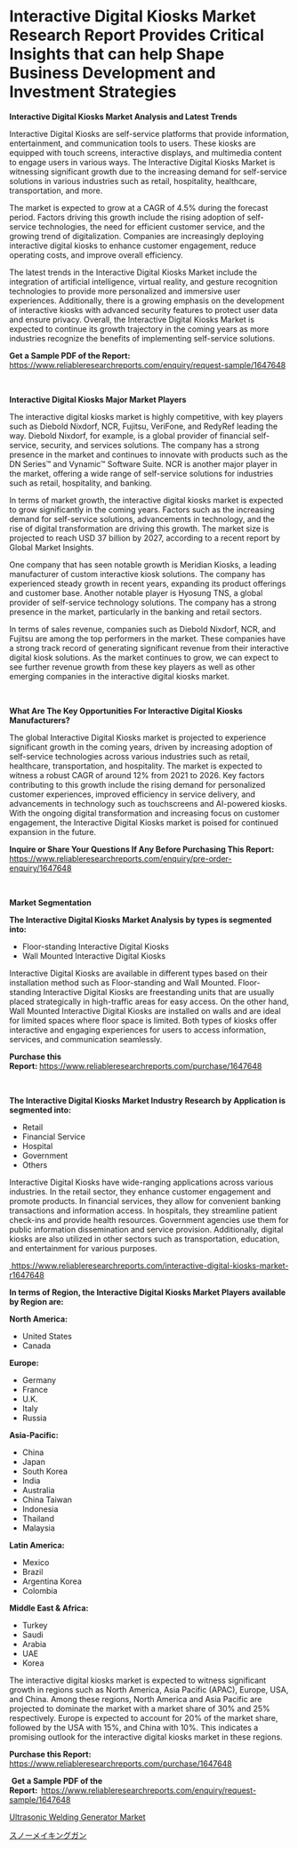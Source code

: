 <p><h1>Interactive Digital Kiosks Market Research Report Provides Critical Insights that can help Shape Business Development and Investment Strategies</h1></p><p><strong>Interactive Digital Kiosks Market Analysis and Latest Trends</strong></p>
<p><p>Interactive Digital Kiosks are self-service platforms that provide information, entertainment, and communication tools to users. These kiosks are equipped with touch screens, interactive displays, and multimedia content to engage users in various ways. The Interactive Digital Kiosks Market is witnessing significant growth due to the increasing demand for self-service solutions in various industries such as retail, hospitality, healthcare, transportation, and more.</p><p>The market is expected to grow at a CAGR of 4.5% during the forecast period. Factors driving this growth include the rising adoption of self-service technologies, the need for efficient customer service, and the growing trend of digitalization. Companies are increasingly deploying interactive digital kiosks to enhance customer engagement, reduce operating costs, and improve overall efficiency.</p><p>The latest trends in the Interactive Digital Kiosks Market include the integration of artificial intelligence, virtual reality, and gesture recognition technologies to provide more personalized and immersive user experiences. Additionally, there is a growing emphasis on the development of interactive kiosks with advanced security features to protect user data and ensure privacy. Overall, the Interactive Digital Kiosks Market is expected to continue its growth trajectory in the coming years as more industries recognize the benefits of implementing self-service solutions.</p></p>
<p><strong>Get a Sample PDF of the Report:&nbsp;</strong> <a href="https://www.reliableresearchreports.com/enquiry/request-sample/1647648">https://www.reliableresearchreports.com/enquiry/request-sample/1647648</a></p>
<p>&nbsp;</p>
<p><strong>Interactive Digital Kiosks Major Market Players</strong></p>
<p><p>The interactive digital kiosks market is highly competitive, with key players such as Diebold Nixdorf, NCR, Fujitsu, VeriFone, and RedyRef leading the way. Diebold Nixdorf, for example, is a global provider of financial self-service, security, and services solutions. The company has a strong presence in the market and continues to innovate with products such as the DN Series™ and Vynamic™ Software Suite. NCR is another major player in the market, offering a wide range of self-service solutions for industries such as retail, hospitality, and banking.</p><p>In terms of market growth, the interactive digital kiosks market is expected to grow significantly in the coming years. Factors such as the increasing demand for self-service solutions, advancements in technology, and the rise of digital transformation are driving this growth. The market size is projected to reach USD 37 billion by 2027, according to a recent report by Global Market Insights.</p><p>One company that has seen notable growth is Meridian Kiosks, a leading manufacturer of custom interactive kiosk solutions. The company has experienced steady growth in recent years, expanding its product offerings and customer base. Another notable player is Hyosung TNS, a global provider of self-service technology solutions. The company has a strong presence in the market, particularly in the banking and retail sectors.</p><p>In terms of sales revenue, companies such as Diebold Nixdorf, NCR, and Fujitsu are among the top performers in the market. These companies have a strong track record of generating significant revenue from their interactive digital kiosk solutions. As the market continues to grow, we can expect to see further revenue growth from these key players as well as other emerging companies in the interactive digital kiosks market.</p></p>
<p>&nbsp;</p>
<p><strong>What Are The Key Opportunities For Interactive Digital Kiosks Manufacturers?</strong></p>
<p><p>The global Interactive Digital Kiosks market is projected to experience significant growth in the coming years, driven by increasing adoption of self-service technologies across various industries such as retail, healthcare, transportation, and hospitality. The market is expected to witness a robust CAGR of around 12% from 2021 to 2026. Key factors contributing to this growth include the rising demand for personalized customer experiences, improved efficiency in service delivery, and advancements in technology such as touchscreens and AI-powered kiosks. With the ongoing digital transformation and increasing focus on customer engagement, the Interactive Digital Kiosks market is poised for continued expansion in the future.</p></p>
<p><strong>Inquire or Share Your Questions If Any Before Purchasing This Report:</strong> <a href="https://www.reliableresearchreports.com/enquiry/pre-order-enquiry/1647648">https://www.reliableresearchreports.com/enquiry/pre-order-enquiry/1647648</a></p>
<p>&nbsp;</p>
<p><strong>Market Segmentation</strong></p>
<p><strong>The Interactive Digital Kiosks Market Analysis by types is segmented into:</strong></p>
<p><ul><li>Floor-standing Interactive Digital Kiosks</li><li>Wall Mounted Interactive Digital Kiosks</li></ul></p>
<p><p>Interactive Digital Kiosks are available in different types based on their installation method such as Floor-standing and Wall Mounted. Floor-standing Interactive Digital Kiosks are freestanding units that are usually placed strategically in high-traffic areas for easy access. On the other hand, Wall Mounted Interactive Digital Kiosks are installed on walls and are ideal for limited spaces where floor space is limited. Both types of kiosks offer interactive and engaging experiences for users to access information, services, and communication seamlessly.</p></p>
<p><strong>Purchase this Report:&nbsp;</strong><a href="https://www.reliableresearchreports.com/purchase/1647648">https://www.reliableresearchreports.com/purchase/1647648</a></p>
<p>&nbsp;</p>
<p><strong>The Interactive Digital Kiosks Market Industry Research by Application is segmented into:</strong></p>
<p><ul><li>Retail</li><li>Financial Service</li><li>Hospital</li><li>Government</li><li>Others</li></ul></p>
<p><p>Interactive Digital Kiosks have wide-ranging applications across various industries. In the retail sector, they enhance customer engagement and promote products. In financial services, they allow for convenient banking transactions and information access. In hospitals, they streamline patient check-ins and provide health resources. Government agencies use them for public information dissemination and service provision. Additionally, digital kiosks are also utilized in other sectors such as transportation, education, and entertainment for various purposes.</p></p>
<p><a href="https://www.reliableresearchreports.com/interactive-digital-kiosks-market-r1647648">&nbsp;https://www.reliableresearchreports.com/interactive-digital-kiosks-market-r1647648</a></p>
<p><strong>In terms of Region, the Interactive Digital Kiosks Market Players available by Region are:</strong></p>
<p>
    <p> <strong> North America: </strong>
        <ul>
            <li>United States</li>
            <li>Canada</li>
        </ul>
        </p> 
    <p> <strong> Europe: </strong>
        <ul>
            <li>Germany</li>
            <li>France</li>
            <li>U.K.</li>
            <li>Italy</li>
            <li>Russia</li>
        </ul>
        </p> 
    <p> <strong> Asia-Pacific: </strong>
        <ul>
            <li>China</li>
            <li>Japan</li>
            <li>South Korea</li>
            <li>India</li>
            <li>Australia</li>
            <li>China Taiwan</li>
            <li>Indonesia</li>
            <li>Thailand</li>
            <li>Malaysia</li>
        </ul>
        </p> 
    <p> <strong> Latin America: </strong>
        <ul>
            <li>Mexico</li>
            <li>Brazil</li>
            <li>Argentina Korea</li>
            <li>Colombia</li>
        </ul>
        </p> 
    <p> <strong> Middle East & Africa: </strong>
        <ul>
            <li>Turkey</li>
            <li>Saudi</li>
            <li>Arabia</li>
            <li>UAE</li>
            <li>Korea</li>
        </ul>
    </p>
    </p>
<p><p>The interactive digital kiosks market is expected to witness significant growth in regions such as North America, Asia Pacific (APAC), Europe, USA, and China. Among these regions, North America and Asia Pacific are projected to dominate the market with a market share of 30% and 25% respectively. Europe is expected to account for 20% of the market share, followed by the USA with 15%, and China with 10%. This indicates a promising outlook for the interactive digital kiosks market in these regions.</p></p>
<p><strong>Purchase this Report: </strong><a href="https://www.reliableresearchreports.com/purchase/1647648">https://www.reliableresearchreports.com/purchase/1647648</a></p>
<p>&nbsp;<strong>Get a Sample PDF of the Report:&nbsp;&nbsp;</strong><a href="https://www.reliableresearchreports.com/enquiry/request-sample/1647648">https://www.reliableresearchreports.com/enquiry/request-sample/1647648</a></p>
<p><strong></strong></p>
<p><p><a href="https://github.com/dringals/Market-Research-Report-List-3/blob/main/ultrasonic-welding-generator-market.md">Ultrasonic Welding Generator Market</a></p><p><a href="https://github.com/dandier2003/Market-Research-Report-List-1/blob/main/706091934392.md">スノーメイキングガン</a></p></p>